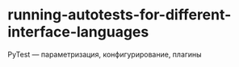 # running-autotests-for-different-interface-languages
PyTest — параметризация, конфигурирование, плагины
